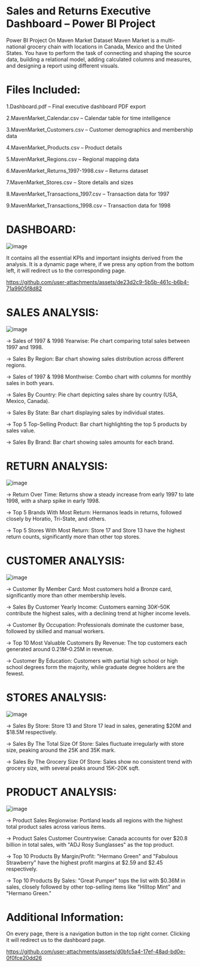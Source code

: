 # Sales and Returns Executive Dashboard – Power BI Project
 
Power BI Project On Maven Market Dataset Maven Market is a multi-national grocery chain with locations in Canada, Mexico and the United States. You have to perform the task of connecting and shaping the source data, building a relational model, adding calculated columns and measures, and designing a report using different visuals.

# Files Included:

1.Dashboard.pdf – Final executive dashboard PDF export

2.MavenMarket_Calendar.csv – Calendar table for time intelligence

3.MavenMarket_Customers.csv – Customer demographics and membership data

4.MavenMarket_Products.csv – Product details

5.MavenMarket_Regions.csv – Regional mapping data

6.MavenMarket_Returns_1997-1998.csv – Returns dataset

7.MavenMarket_Stores.csv – Store details and sizes

8.MavenMarket_Transactions_1997.csv – Transaction data for 1997

9.MavenMarket_Transactions_1998.csv – Transaction data for 1998

# DASHBOARD:

![image](https://github.com/user-attachments/assets/5f72faf2-4c31-4087-8c45-c915a20de4aa)

It contains all the essential KPIs and important insights derived from the analysis. It is a dynamic page where, if we press any option from the bottom left, it will redirect us to the corresponding page.

https://github.com/user-attachments/assets/de23d2c9-5b5b-461c-b6b4-71a9905f8d82

# SALES ANALYSIS:

![image](https://github.com/user-attachments/assets/555eefc2-4f36-4b91-bd93-997de4dece45)

-> Sales of 1997 & 1998 Yearwise: Pie chart comparing total sales between 1997 and 1998.

-> Sales By Region: Bar chart showing sales distribution across different regions.

-> Sales of 1997 & 1998 Monthwise: Combo chart with columns for monthly sales in both years.

-> Sales By Country: Pie chart depicting sales share by country (USA, Mexico, Canada).

-> Sales By State: Bar chart displaying sales by individual states.

-> Top 5 Top-Selling Product: Bar chart highlighting the top 5 products by sales value.

-> Sales By Brand: Bar chart showing sales amounts for each brand.

# RETURN ANALYSIS:

![image](https://github.com/user-attachments/assets/ad1c4a8f-0b51-42b1-b4c9-62c9996a6d72)

-> Return Over Time: Returns show a steady increase from early 1997 to late 1998, with a sharp spike in early 1998.

-> Top 5 Brands With Most Return: Hermanos leads in returns, followed closely by Horatio, Tri-State, and others.

-> Top 5 Stores With Most Return: Store 17 and Store 13 have the highest return counts, significantly more than other top stores.

# CUSTOMER ANALYSIS:

![image](https://github.com/user-attachments/assets/91b85340-92d5-4c92-8d40-27f8552cc7d2)

-> Customer By Member Card: Most customers hold a Bronze card, significantly more than other membership levels.

-> Sales By Customer Yearly Income: Customers earning $30K–$50K contribute the highest sales, with a declining trend at higher income levels.

-> Customer By Occupation: Professionals dominate the customer base, followed by skilled and manual workers.

-> Top 10 Most Valuable Customers By Revenue: The top customers each generated around $0.21M–$0.25M in revenue.

-> Customer By Education: Customers with partial high school or high school degrees form the majority, while graduate degree holders are the fewest.

# STORES ANALYSIS:

![image](https://github.com/user-attachments/assets/e0ecc069-2dad-472c-ae92-19ab1d5dcd45)

-> Sales By Store: Store 13 and Store 17 lead in sales, generating $20M and $18.5M respectively.

-> Sales By The Total Size Of Store: Sales fluctuate irregularly with store size, peaking around the 25K and 35K mark.

-> Sales By The Grocery Size Of Store: Sales show no consistent trend with grocery size, with several peaks around 15K–20K sqft.

# PRODUCT ANALYSIS:

![image](https://github.com/user-attachments/assets/b19f2f01-e2c3-4ce3-9db4-11bda00737b8)

-> Product Sales Regionwise: Portland leads all regions with the highest total product sales across various items.

-> Product Sales Customer Countrywise: Canada accounts for over $20.8 billion in total sales, with "ADJ Rosy Sunglasses" as the top product.

-> Top 10 Products By Margin/Profit: "Hermano Green" and "Fabulous Strawberry" have the highest profit margins at $2.59 and $2.45 respectively.

-> Top 10 Products By Sales: "Great Pumper" tops the list with $0.36M in sales, closely followed by other top-selling items like "Hilltop Mint" and "Hermano Green."

# Additional Information:
On every page, there is a navigation button in the top right corner. Clicking it will redirect us to the dashboard page.

https://github.com/user-attachments/assets/d0bfc5a4-17ef-48ad-bd0e-0f0fce20dd26
